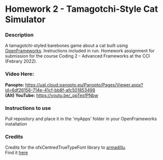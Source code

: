 # Homework 2 - Tamagotchi-Style Cat Simulator 

### Description   
A tamagotchi-styled barebones game about a cat built using [OpenFrameworks](https://openframeworks.cc/). Instructions included in run. Homework assignment for submission for the course Coding 2 - Advanced Frameworks at the CCI (Febrary 2022).

### Video Here:
**Panopto:** https://ual.cloud.panopto.eu/Panopto/Pages/Viewer.aspx?id=6df26156-714e-41cf-bb8f-afc501853498   
**(Alt) YouTube:** https://youtu.be/_ppTesfPNbw

### Instructions to use   
Pull repository and place it in the 'myApps' folder in your OpenFrameworks installation

### Credits   
Credits for the ofxCentredTrueTypeFont library to [armadillu](https://github.com/armadillu).   
Find it [here](https://github.com/armadillu/ofxCenteredTrueTypeFont)
